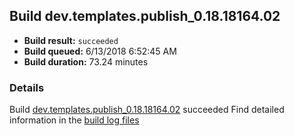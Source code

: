 ## Build dev.templates.publish_0.18.18164.02
- **Build result:** `succeeded`
- **Build queued:** 6/13/2018 6:52:45 AM
- **Build duration:** 73.24 minutes
### Details
Build [dev.templates.publish_0.18.18164.02](https://winappstudio.visualstudio.com/web/build.aspx?pcguid=a4ef43be-68ce-4195-a619-079b4d9834c2&builduri=vstfs%3a%2f%2f%2fBuild%2fBuild%2f25872) succeeded
Find detailed information in the [build log files](https://uwpctdiags.blob.core.windows.net/buildlogs/dev.templates.publish_0.18.18164.02_logs.zip)
